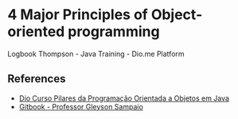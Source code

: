 # 4 Major Principles of Object-oriented programming
Logbook Thompson - Java Training - Dio.me Platform

## References
- [Dio Curso Pilares da Programação Orientada a Objetos em Java](https://web.dio.me/course/pilares-da-programacao-orientada-a-objetos-em-java/learning/25005cd0-e1a7-4f13-a8d2-637adc190fe7?back=/track/formacao-java-developer&tab=undefined&moduleId=undefined)
- [Gitbook - Professor Gleyson Sampaio](https://glysns.gitbook.io/java-basico/programacao-orientada-a-objetos/pilares-do-poo)